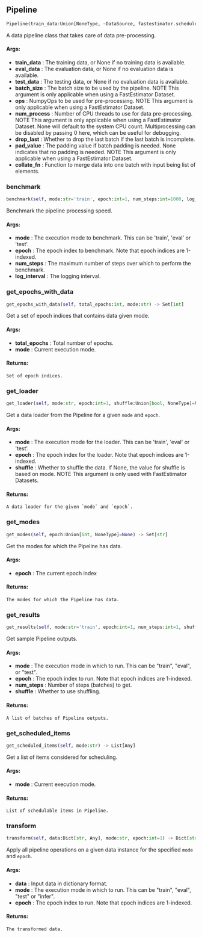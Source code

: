 ## Pipeline
```python
Pipeline(train_data:Union[NoneType, ~DataSource, fastestimator.schedule.schedule.Scheduler[~DataSource]]=None, eval_data:Union[NoneType, ~DataSource, fastestimator.schedule.schedule.Scheduler[~DataSource]]=None, test_data:Union[NoneType, ~DataSource, fastestimator.schedule.schedule.Scheduler[~DataSource]]=None, batch_size:Union[NoneType, int, fastestimator.schedule.schedule.Scheduler[int]]=None, ops:Union[NoneType, fastestimator.op.numpyop.numpyop.NumpyOp, fastestimator.schedule.schedule.Scheduler[fastestimator.op.numpyop.numpyop.NumpyOp], List[Union[fastestimator.op.numpyop.numpyop.NumpyOp, fastestimator.schedule.schedule.Scheduler[fastestimator.op.numpyop.numpyop.NumpyOp]]]]=None, num_process:Union[int, NoneType]=None, drop_last:bool=False, pad_value:Union[int, float, NoneType]=None, collate_fn:Union[Callable, NoneType]=None)
```
A data pipeline class that takes care of data pre-processing.


#### Args:

* **train_data** :  The training data, or None if no training data is available.
* **eval_data** :  The evaluation data, or None if no evaluation data is available.
* **test_data** :  The testing data, or None if no evaluation data is available.
* **batch_size** :  The batch size to be used by the pipeline. NOTE This argument is only applicable when using a        FastEstimator Dataset.
* **ops** :  NumpyOps to be used for pre-processing. NOTE This argument is only applicable when using a FastEstimator        Dataset.
* **num_process** :  Number of CPU threads to use for data pre-processing. NOTE This argument is only applicable when        using a FastEstimator Dataset. None will default to the system CPU count. Multiprocessing can be disabled by        passing 0 here, which can be useful for debugging.
* **drop_last** :  Whether to drop the last batch if the last batch is incomplete.
* **pad_value** :  The padding value if batch padding is needed. None indicates that no padding is needed. NOTE This        argument is only applicable when using a FastEstimator Dataset.
* **collate_fn** :  Function to merge data into one batch with input being list of elements.

### benchmark
```python
benchmark(self, mode:str='train', epoch:int=1, num_steps:int=1000, log_interval:int=100) -> None
```
Benchmark the pipeline processing speed.


#### Args:

* **mode** :  The execution mode to benchmark. This can be 'train', 'eval' or 'test'.
* **epoch** :  The epoch index to benchmark. Note that epoch indices are 1-indexed.
* **num_steps** :  The maximum number of steps over which to perform the benchmark.
* **log_interval** :  The logging interval.

### get_epochs_with_data
```python
get_epochs_with_data(self, total_epochs:int, mode:str) -> Set[int]
```
Get a set of epoch indices that contains data given mode.


#### Args:

* **total_epochs** :  Total number of epochs.
* **mode** :  Current execution mode.

#### Returns:
    Set of epoch indices.

### get_loader
```python
get_loader(self, mode:str, epoch:int=1, shuffle:Union[bool, NoneType]=None) -> Union[torch.utils.data.dataloader.DataLoader, tensorflow.python.data.ops.dataset_ops.DatasetV2]
```
Get a data loader from the Pipeline for a given `mode` and `epoch`.


#### Args:

* **mode** :  The execution mode for the loader. This can be 'train', 'eval' or 'test'.
* **epoch** :  The epoch index for the loader. Note that epoch indices are 1-indexed.
* **shuffle** :  Whether to shuffle the data. If None, the value for shuffle is based on mode. NOTE This argument        is only used with FastEstimator Datasets.

#### Returns:
    A data loader for the given `mode` and `epoch`.

### get_modes
```python
get_modes(self, epoch:Union[int, NoneType]=None) -> Set[str]
```
Get the modes for which the Pipeline has data.


#### Args:

* **epoch** :  The current epoch index

#### Returns:
    The modes for which the Pipeline has data.

### get_results
```python
get_results(self, mode:str='train', epoch:int=1, num_steps:int=1, shuffle:bool=False) -> Union[List[Dict[str, Any]], Dict[str, Any]]
```
Get sample Pipeline outputs.


#### Args:

* **mode** :  The execution mode in which to run. This can be "train", "eval", or "test".
* **epoch** :  The epoch index to run. Note that epoch indices are 1-indexed.
* **num_steps** :  Number of steps (batches) to get.
* **shuffle** :  Whether to use shuffling.

#### Returns:
    A list of batches of Pipeline outputs.

### get_scheduled_items
```python
get_scheduled_items(self, mode:str) -> List[Any]
```
Get a list of items considered for scheduling.


#### Args:

* **mode** :  Current execution mode.

#### Returns:
    List of schedulable items in Pipeline.

### transform
```python
transform(self, data:Dict[str, Any], mode:str, epoch:int=1) -> Dict[str, Any]
```
Apply all pipeline operations on a given data instance for the specified `mode` and `epoch`.


#### Args:

* **data** :  Input data in dictionary format.
* **mode** :  The execution mode in which to run. This can be "train", "eval", "test" or "infer".
* **epoch** :  The epoch index to run. Note that epoch indices are 1-indexed.

#### Returns:
    The transformed data.